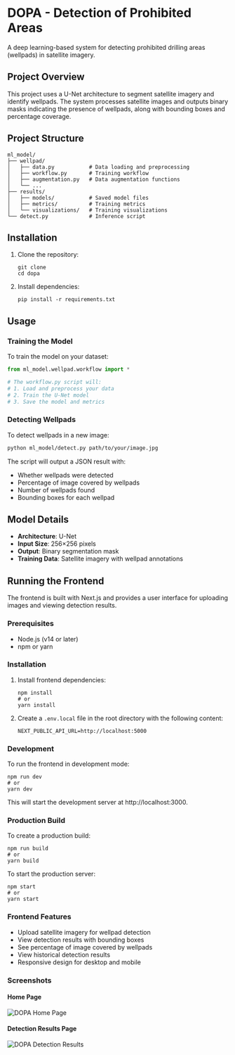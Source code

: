 # DOPA - Detection of Prohibited Areas

A deep learning-based system for detecting prohibited drilling areas (wellpads) in satellite imagery.

## Project Overview

This project uses a U-Net architecture to segment satellite imagery and identify wellpads. The system processes satellite images and outputs binary masks indicating the presence of wellpads, along with bounding boxes and percentage coverage.

## Project Structure

```
ml_model/
├── wellpad/
│   ├── data.py           # Data loading and preprocessing
│   ├── workflow.py       # Training workflow
│   ├── augmentation.py   # Data augmentation functions
│   └── ...
├── results/
│   ├── models/           # Saved model files
│   ├── metrics/          # Training metrics
│   └── visualizations/   # Training visualizations
└── detect.py             # Inference script
```

## Installation

1. Clone the repository:
   ```
   git clone
   cd dopa
   ```

2. Install dependencies:
   ```
   pip install -r requirements.txt
   ```

## Usage

### Training the Model

To train the model on your dataset:

```python
from ml_model.wellpad.workflow import *

# The workflow.py script will:
# 1. Load and preprocess your data
# 2. Train the U-Net model
# 3. Save the model and metrics
```

### Detecting Wellpads

To detect wellpads in a new image:

```bash
python ml_model/detect.py path/to/your/image.jpg
```

The script will output a JSON result with:
- Whether wellpads were detected
- Percentage of image covered by wellpads
- Number of wellpads found
- Bounding boxes for each wellpad

## Model Details

- **Architecture**: U-Net
- **Input Size**: 256×256 pixels
- **Output**: Binary segmentation mask
- **Training Data**: Satellite imagery with wellpad annotations

## Running the Frontend
The frontend is built with Next.js and provides a user interface for uploading images and viewing detection results.

### Prerequisites

- Node.js (v14 or later)
- npm or yarn

### Installation

1. Install frontend dependencies:
   ```
   npm install
   # or
   yarn install
   ```

2. Create a `.env.local` file in the root directory with the following content:
   ```
   NEXT_PUBLIC_API_URL=http://localhost:5000
   ```

### Development

To run the frontend in development mode:

```
npm run dev
# or
yarn dev
```

This will start the development server at http://localhost:3000.

### Production Build

To create a production build:

```
npm run build
# or
yarn build
```

To start the production server:

```
npm start
# or
yarn start
```

### Frontend Features

- Upload satellite imagery for wellpad detection
- View detection results with bounding boxes
- See percentage of image covered by wellpads
- View historical detection results
- Responsive design for desktop and mobile

### Screenshots

#### Home Page
![DOPA Home Page](website_one.png)

#### Detection Results Page
![DOPA Detection Results](website_two.png)